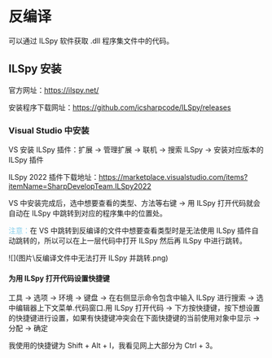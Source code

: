 # 反编译

可以通过 ILSpy 软件获取 .dll 程序集文件中的代码。

## ILSpy 安装

官方网址：https://ilspy.net/

安装程序下载网址：https://github.com/icsharpcode/ILSpy/releases

### Visual Studio 中安装

VS 安装 ILSpy 插件：扩展 -> 管理扩展 -> 联机 -> 搜索 ILSpy -> 安装对应版本的 ILSpy 插件

ILSpy 2022 插件下载地址：https://marketplace.visualstudio.com/items?itemName=SharpDevelopTeam.ILSpy2022

VS 中安装完成后，选中想要查看的类型、方法等右键 -> 用 ILSpy 打开代码就会自动在 ILSpy 中跳转到对应的程序集中的位置处。

<font color = skyblue>注意：</font>在 VS 中跳转到反编译的文件中想要查看类型时是无法使用 ILSpy 插件自动跳转的，所以可以在上一层代码中打开 ILSpy 然后再 ILSpy 中进行跳转。

![](图片\反编译文件中无法打开 ILSpy 并跳转.png)

#### 为用 ILSpy 打开代码设置快捷键

工具 -> 选项 -> 环境 -> 键盘 -> 在右侧显示命令包含中输入 ILSpy 进行搜索 -> 选中编辑器上下文菜单.代码窗口.用 ILSpy 打开代码 -> 下方按快捷键，按下想设置的快捷键进行设置，如果有快捷键冲突会在下面快捷键的当前使用对象中显示 -> 分配 -> 确定

我使用的快捷键为 Shift + Alt + I，我看见网上大部分为 Ctrl + 3。